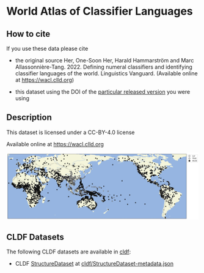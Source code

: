 # World Atlas of Classifier Languages

## How to cite

If you use these data please cite

- the original source
    Her, One-Soon Her, Harald Hammarström and Marc Allassonnière-Tang. 2022. Defining numeral classifiers and identifying classifier languages of the world. Linguistics Vanguard. (Available online at https://wacl.clld.org)

- this dataset using the DOI of the [particular released version](../../releases/) you were using

## Description


This dataset is licensed under a CC-BY-4.0 license

Available online at https://wacl.clld.org

![Distribution of classifier languages](map.jpg)


## CLDF Datasets

The following CLDF datasets are available in [cldf](cldf):

- CLDF [StructureDataset](https://github.com/cldf/cldf/tree/master/modules/StructureDataset) at [cldf/StructureDataset-metadata.json](cldf/StructureDataset-metadata.json)
